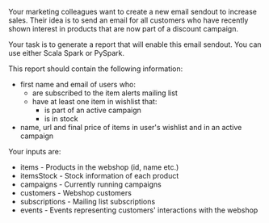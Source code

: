 Your marketing colleagues want to create a new email sendout to increase sales. Their idea is to send an email for all customers who have recently shown interest in products that are now part of a discount campaign.

Your task is to generate a report that will enable this email sendout. You can use either Scala Spark or PySpark.

This report should contain the following information:
- first name and email of users who:
    - are subscribed to the item alerts mailing list
    - have at least one item in wishlist that:
        - is part of an active campaign
        - is in stock
- name, url and final price of items in user's wishlist and in an active campaign

Your inputs are:

- items - Products in the webshop (id, name etc.)
- itemsStock - Stock information of each product
- campaigns - Currently running campaigns
- customers - Webshop customers
- subscriptions - Mailing list subscriptions
- events - Events representing customers' interactions with the webshop